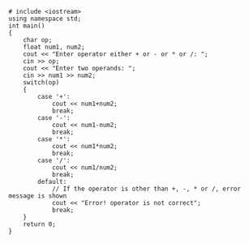     # include <iostream>
    using namespace std;
    int main()
    {
        char op;
        float num1, num2;
        cout << "Enter operator either + or - or * or /: ";
        cin >> op;
        cout << "Enter two operands: ";
        cin >> num1 >> num2;
        switch(op)
        {
            case '+':
                cout << num1+num2;
                break;
            case '-':
                cout << num1-num2;
                break;
            case '*':
                cout << num1*num2;
                break;
            case '/':
                cout << num1/num2;
                break;
            default:
                // If the operator is other than +, -, * or /, error message is shown
                cout << "Error! operator is not correct";
                break;
        }
        return 0;
    }
